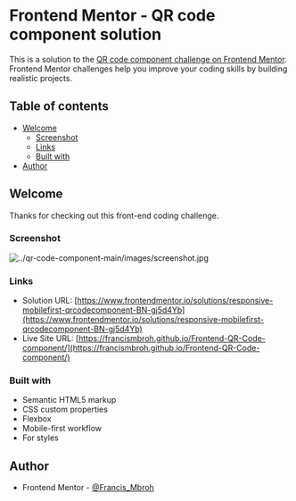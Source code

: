 # Frontend Mentor - QR code component solution

This is a solution to the [QR code component challenge on Frontend Mentor](https://www.frontendmentor.io/challenges/qr-code-component-iux_sIO_H). Frontend Mentor challenges help you improve your coding skills by building realistic projects. 

## Table of contents

- [Welcome](#welcome)
  - [Screenshot](#screenshot)
  - [Links](#links)
  - [Built with](#built-with)
- [Author](#author)

## Welcome

Thanks for checking out this front-end coding challenge.

### Screenshot

![../qr-code-component-main/images/screenshot.jpg](../qr-code-component-main/images/screenshot.jpg)


### Links

- Solution URL: [https://www.frontendmentor.io/solutions/responsive-mobilefirst-qrcodecomponent-BN-gj5d4Yb](https://www.frontendmentor.io/solutions/responsive-mobilefirst-qrcodecomponent-BN-gj5d4Yb)
- Live Site URL: [https://francismbroh.github.io/Frontend-QR-Code-component/](https://francismbroh.github.io/Frontend-QR-Code-component/)

### Built with

- Semantic HTML5 markup
- CSS custom properties
- Flexbox
- Mobile-first workflow
 - For styles

## Author

- Frontend Mentor - [@Francis_Mbroh](https://www.frontendmentor.io/profile/Francis_Mbroh)
